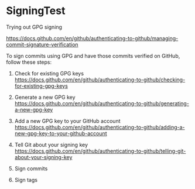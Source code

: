 # SigningTest

Trying out GPG signing

https://docs.github.com/en/github/authenticating-to-github/managing-commit-signature-verification

To sign commits using GPG and have those commits verified on GitHub, follow these steps:

1. Check for existing GPG keys <br/>
https://docs.github.com/en/github/authenticating-to-github/checking-for-existing-gpg-keys

2. Generate a new GPG key <br/>
https://docs.github.com/en/github/authenticating-to-github/generating-a-new-gpg-key

3. Add a new GPG key to your GitHub account <br/>
https://docs.github.com/en/github/authenticating-to-github/adding-a-new-gpg-key-to-your-github-account

4. Tell Git about your signing key <br/>
https://docs.github.com/en/github/authenticating-to-github/telling-git-about-your-signing-key

5. Sign commits <br/>

6. Sign tags <br/>

